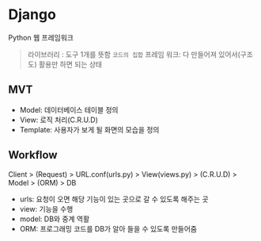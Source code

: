 # Django
Python 웹 프레임워크

> 라이브러리 : 도구 1개를 뜻함 `코드의 집합`
> 프레임 워크: 다 만들어져 있어서(구조도) 활용만 하면 되는 상태

## MVT
 - Model: 데이터베이스 테이블 정의
 - View: 로직 처리(C.R.U.D)
 - Template: 사용자가 보게 될 화면의 모습을 정의 

## Workflow
Client > (Request) > URL.conf(urls.py) > View(views.py) > (C.R.U.D) > Model > (ORM) > DB

- urls: 요청이 오면 해당 기능이 있는 곳으로 갈 수 있도록 해주는 곳
- view: 기능을 수행
- model: DB와 중계 역활
- ORM: 프로그래밍 코드를 DB가 알아 들을 수 있도록 만들어줌

